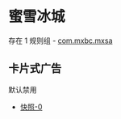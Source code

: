 # 蜜雪冰城

存在 1 规则组 - [com.mxbc.mxsa](/src/apps/com.mxbc.mxsa.ts)

## 卡片式广告

默认禁用

- [快照-0](https://i.gkd.li/import/12929345)

